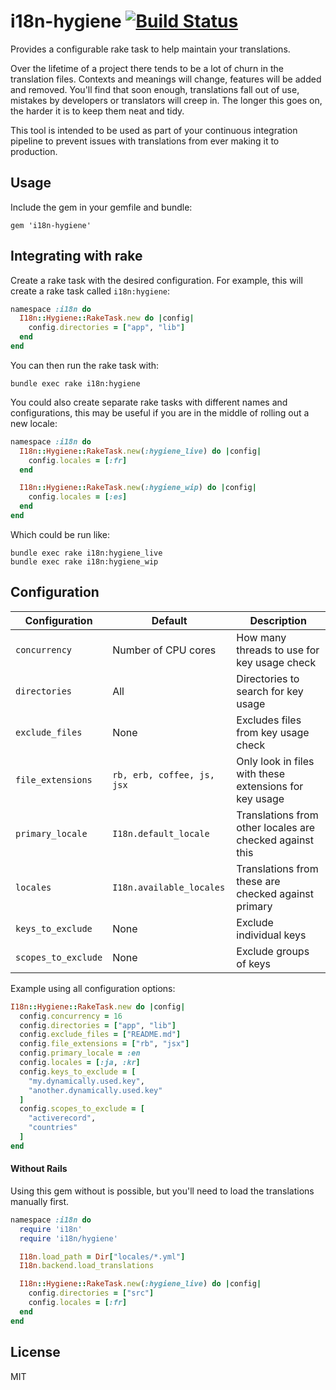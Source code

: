 # i18n-hygiene [![Build Status](https://travis-ci.org/conversation/i18n-hygiene.svg?branch=master)](https://travis-ci.org/conversation/i18n-hygiene)

Provides a configurable rake task to help maintain your translations.

Over the lifetime of a project there tends to be a lot of churn in the translation files. Contexts and meanings will change, features will be added and removed. You'll find that soon enough, translations fall out of use, mistakes by developers or translators will creep in. The longer this goes on, the harder it is to keep them neat and tidy.

This tool is intended to be used as part of your continuous integration pipeline to prevent issues with translations from ever making it to production.

## Usage

Include the gem in your gemfile and bundle:

`gem 'i18n-hygiene'`

## Integrating with rake

Create a rake task with the desired configuration. For example, this will create a rake task called `i18n:hygiene`:

```ruby
namespace :i18n do
  I18n::Hygiene::RakeTask.new do |config|
    config.directories = ["app", "lib"]
  end
end

```

You can then run the rake task with:
```
bundle exec rake i18n:hygiene
```

You could also create separate rake tasks with different names and configurations, this may be useful if you are in the middle of rolling out a new locale:
```ruby
namespace :i18n do
  I18n::Hygiene::RakeTask.new(:hygiene_live) do |config|
    config.locales = [:fr]
  end

  I18n::Hygiene::RakeTask.new(:hygiene_wip) do |config|
    config.locales = [:es]
  end
end
```

Which could be run like:

```
bundle exec rake i18n:hygiene_live
bundle exec rake i18n:hygiene_wip
```

## Configuration

| Configuration | Default | Description |
|---|---|---|
| `concurrency` | Number of CPU cores | How many threads to use for key usage check |
| `directories` | All | Directories to search for key usage |
| `exclude_files` | None | Excludes files from key usage check |
| `file_extensions` | `rb, erb, coffee, js, jsx` | Only look in files with these extensions for key usage |
| `primary_locale` | `I18n.default_locale` | Translations from other locales are checked against this |
| `locales` | `I18n.available_locales` | Translations from these are checked against primary |
| `keys_to_exclude` | None | Exclude individual keys  |
| `scopes_to_exclude` | None | Exclude groups of keys |

Example using all configuration options:

```ruby
I18n::Hygiene::RakeTask.new do |config|
  config.concurrency = 16
  config.directories = ["app", "lib"]
  config.exclude_files = ["README.md"]
  config.file_extensions = ["rb", "jsx"]
  config.primary_locale = :en
  config.locales = [:ja, :kr]
  config.keys_to_exclude = [
    "my.dynamically.used.key",
    "another.dynamically.used.key"
  ]
  config.scopes_to_exclude = [
    "activerecord",
    "countries"
  ]
end

```

#### Without Rails

Using this gem without is possible, but you'll need to load the translations manually first.

```ruby
namespace :i18n do
  require 'i18n'
  require 'i18n/hygiene'

  I18n.load_path = Dir["locales/*.yml"]
  I18n.backend.load_translations

  I18n::Hygiene::RakeTask.new(:hygiene_live) do |config|
    config.directories = ["src"]
    config.locales = [:fr]
  end
end
```

## License

MIT

